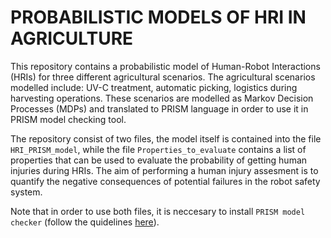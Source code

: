 # PROBABILISTIC MODELS OF HRI IN AGRICULTURE
This repository contains a probabilistic model of Human-Robot Interactions (HRIs) for three different agricultural scenarios. The agricultural scenarios modelled include: UV-C treatment, automatic picking, logistics during harvesting operations. These scenarios are modelled as Markov Decision Processes (MDPs) and translated to PRISM language in order to use it in PRISM model checking tool.

The repository consist of two files, the model itself is contained into the file `HRI_PRISM_model`, while the file `Properties_to_evaluate` contains a list of properties that can be used to evaluate the probability of getting human injuries during HRIs. The aim of performing a human injury assesment is to quantify the negative consequences of potential failures in the robot safety system.

Note that in order to use both files, it is neccesary to install `PRISM model checker` (follow the quidelines [here](https://www.prismmodelchecker.org/download.php)).
